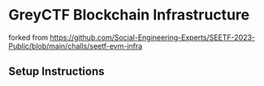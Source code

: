 # GreyCTF Blockchain Infrastructure

forked from https://github.com/Social-Engineering-Experts/SEETF-2023-Public/blob/main/challs/seetf-evm-infra

## Setup Instructions


